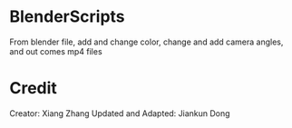 # BlenderScripts
From blender file, add and change color, change and add camera angles, and out comes mp4 files

# Credit
Creator: Xiang Zhang
Updated and Adapted: Jiankun Dong